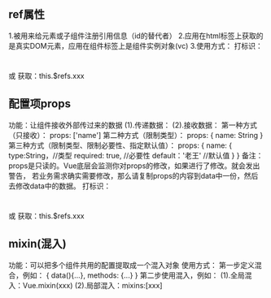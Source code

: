 ## ref属性
1.被用来给元素或子组件注册引用信息（id的替代者）
2.应用在html标签上获取的是真实DOM元素，应用在组件标签上是组件实例对象(vc)
3.使用方式：
    打标识：<h1 ref="xxx"></h1>或<School ref=" xxx"></School>
    获取：this.$refs.xxx

## 配置项props
功能：让组件接收外部传过来的数据
(1).传递数据：
    <Demo name="xxx"/>
(2).接收数据：
  第一种方式（只接收）：
    props: ['name']
  第二种方式（限制类型）：
    props: {
      name: String
    }
  第三种方式（限制类型、限制必要性、指定默认值）：
    props: {
      name: {
        type:String，//类型
        required: true, //必要性
        default：'老王' //默认值
      }
    }
  备注：props是只读的。Vue底层会监测你对props的修改，如果进行了修改。就会发出警告，
  若业务需求确实需要修改，那么请复制props的内容到data中一份，然后去修改data中的数据。
    打标识：<h1 ref="xxx"></h1>或<School ref=" xxx"></School>
    获取：this.$refs.xxx

## mixin(混入)
功能：可以把多个组件共用的配置提取成一个混入对象
使用方式：
  第一步定义混合，例如：
  {
    data(){...},
    methods: {...}
  }
  第二步使用混入，例如：
  (1).全局混入：Vue.mixin(xxx)
  (2).局部混入：mixins:[xxx]